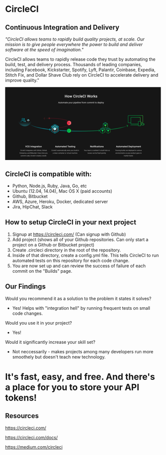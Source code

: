 # CircleCI 
## Continuous Integration and Delivery

*"CircleCI allows teams to rapidly build quality projects, at scale. Our mission is to give people everywhere the power to build and deliver software at the speed of imagination."*

CircleCI allows teams to rapidly release code they trust by automating the build, test, and delivery process. Thousands of leading companies, including Facebook, Kickstarter, Spotify, Lyft, Palantir, Coinbase, Expedia, Stitch Fix, and Dollar Shave Club rely on CircleCI to accelerate delivery and improve quality."

<img src="circleci.png">


## CircleCI is compatible with:

* Python, Node.js, Ruby, Java, Go, etc
* Ubuntu (12.04, 14.04), Mac OS X (paid accounts)
* Github, Bitbucket
* AWS, Azure, Heroku, Docker, dedicated server
* Jira, HipChat, Slack

## How to setup CircleCI in your next project
1. Signup at https://circleci.com/ (Can signup with Github)
2. Add project (shows all of your Github repositories. Can only start a project on a Github or Bitbucket project)
3. Create .circleci directory in the root of the repository. 
4. Inside of that directory, create a config.yml file. This tells CircleCI to run automated tests on this repository for each code change.
5. You are now set up and can review the success of failure of each commit on the "Builds" page. 

## Our Findings
Would you recommend it as a solution to the problem it states it solves? 

* Yes! Helps with "integration hell" by running frequent tests on small code changes. 

Would you use it in your project? 

* Yes!

Would it significantly increase your skill set?

* Not neccessarily - makes projects among many developers run more smoothely but doesn't teach new technology.



# It's fast, easy, and free. And there's a place for you to store your API tokens!

## Resources

https://circleci.com/

https://circleci.com/docs/

https://medium.com/circleci
